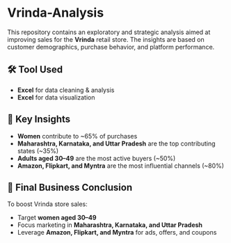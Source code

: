 # Vrinda-Analysis
This repository contains an exploratory and strategic analysis aimed at improving sales for the **Vrinda** retail store. The insights are based on customer demographics, purchase behavior, and platform performance.

## 🛠️ Tool Used
- **Excel** for data cleaning & analysis
- **Excel** for data visualization

## 📌 Key Insights
- **Women** contribute to ~65% of purchases  
- **Maharashtra, Karnataka, and Uttar Pradesh** are the top contributing states (~35%)  
- **Adults aged 30–49** are the most active buyers (~50%)  
- **Amazon, Flipkart, and Myntra** are the most influential channels (~80%)

## 🎯 Final Business Conclusion
To boost Vrinda store sales:
- Target **women aged 30–49**  
- Focus marketing in **Maharashtra, Karnataka, and Uttar Pradesh**  
- Leverage **Amazon, Flipkart, and Myntra** for ads, offers, and coupons
